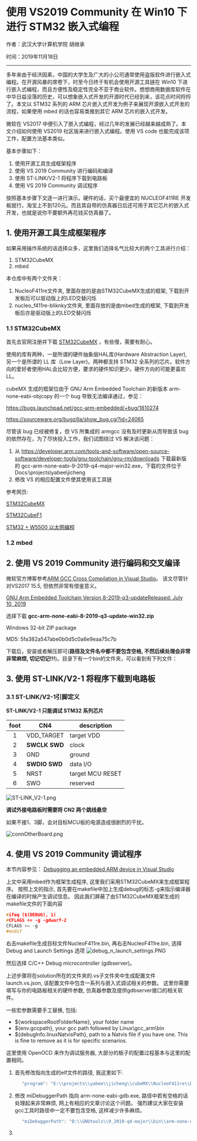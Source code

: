 # 使用 VS2019 Community 在 Win10 下进行 STM32 嵌入式编程

作者：武汉大学计算机学院 胡继承

时间：2019年11月18日

----


多年来由于经济因素，中国的大学生及广大的小公司通常使用盗版软件进行嵌入式编程。在开源风暴的席卷下，时至今日终于有机会使用开源工具链在 Win10 下进行嵌入式编程，而且方便性及稳定性完全不亚于商业软件。想想商用数据库软件在中华日益没落的历史，可以想象嵌入式开发的开源时代已经到来，该花点时间捋捋了。本文以 STM32 系列的 ARM 芯片嵌入式开发为例子来展现开源嵌入式开发的流程，如果使用 mbed 的话也容易类推到其它 ARM 芯片的嵌入式开发。

微软在 VS2017 中便引入了嵌入式编程，经过几年的发展已经越来越成熟了。本文介绍如何使用 VS2019 社区版来进行嵌入式编程。使用 VS code 也能完成该项工作，配置方法基本类似。

基本步骤如下：
1. 使用开源工具生成框架程序
2. 使用 VS 2019 Community 进行编码和编译
3. 使用 ST-LINK/V2-1 将程序下载到电路板
4. 使用 VS 2019 Community 调试程序

按照基本步骤下文逐一进行演示。硬件的话，买个最便宜的 NUCLEOF411RE 开发板就行，淘宝上不到120元。而且其自带的仿真器日后还可用于其它芯片的嵌入式开发，也就是说你不要额外再花钱买仿真器了。

## 1. 使用开源工具生成框架程序

如果采用操作系统的话选择众多，这里我们选择名气比较大的两个工具进行介绍：
1. STM32CubeMX
2. mbed

本仓库中有两个文件夹：
1. NucleoF411re文件夹, 里面存放的是由STM32CubeMX生成的框架, 下载到开发板后可以驱动版上的LED交替闪烁
2. nucleo_f411re-bliknky文件夹, 里面存放的是由mbed生成的框架, 下载到开发板后亦是驱动版上的LED交替闪烁


### 1.1 STM32CubeMX

首先去官网注册并下载
[STM32CubeMX](https://www.st.com/content/st_com/en/products/development-tools/software-development-tools/stm32-software-development-tools/stm32-configurators-and-code-generators/stm32cubemx.html)
，有些慢，需要有耐心。

使用的库有两种，一是所谓的硬件抽象层HAL库(Hardware Abstraction Layer), 另一个是所谓的 LL 库（Low Layer)。两种都支持 STM32 全系列的芯片。软件方向的爱好者使用HAL会比较方便，要求的硬件知识更少。硬件方向的可能更喜欢LL。

cubeMX 生成的框架位由于 GNU Arm Embedded Toolchain 的新版本 arm-none-eabi-objcopy 的一个 bug 导致无法编译通过，参见：

https://bugs.launchpad.net/gcc-arm-embedded/+bug/1810274

https://sourceware.org/bugzilla/show_bug.cgi?id=24065

尽管该 bug 已经被修复，但 VS 所集成的 armgcc 没有及时更新从而导致该 bug 的依然存在，为了尽快投入工作，我们试图绕过 VS 解决该问题：
1. 从 https://developer.arm.com/tools-and-software/open-source-software/developer-tools/gnu-toolchain/gnu-rm/downloads 下载最新版的 
gcc-arm-none-eabi-9-2019-q4-major-win32.exe，下载的文件位于 Docs:\\projects\yabee\jicheng
2. 修改 VS 的相应配置文件使其使用该工具链

参考网页:

[STM32CubeMX](https://www.st.com/content/st_com/en/products/development-tools/software-development-tools/stm32-software-development-tools/stm32-configurators-and-code-generators/stm32cubemx.html)

[STM32CubeF1](https://www.st.com/content/st_com/en/products/embedded-software/mcu-mpu-embedded-software/stm32-embedded-software/stm32cube-mcu-mpu-packages/stm32cubef1.html)

[STM32 + W5500 以太网编程](https://app.yinxiang.com/shard/s60/nl/12379950/e98bb8b6-d929-42e3-9d56-d0eacda3ddce)



### 1.2 mbed




## 2. 使用 VS 2019 Community 进行编码和交叉编译

微软官方博客参考[ARM GCC Cross Compilation in Visual Studio](https://devblogs.microsoft.com/cppblog/arm-gcc-cross-compilation-in-visual-studio/)。
该文尽管针对VS2017 15.5, 但依然非常有借鉴意义。




[GNU Arm Embedded Toolchain Version 8-2019-q3-updateReleased: July 10, 2019](https://developer.arm.com/tools-and-software/open-source-software/developer-tools/gnu-toolchain/gnu-rm/downloads)

选择下载 **gcc-arm-none-eabi-8-2019-q3-update-win32.zip**

Windows 32-bit ZIP package

MD5: 5fa382a547abe0b0d5c0a6e9eaa75c7b


下载后，安装或者解压即可(**路径及文件名中都不要包含空格, 不然后续处理会非常非常麻烦, 切记切记!!!**)。目录下有一个bin的文件夹，可以看到有下列文件：



## 3. 使用 ST-LINK/V2-1 将程序下载到电路板


### 3.1 ST-LINK/V2-1引脚定义

**ST-LINK/V2-1 只能调试 STM32 系列芯片**
       
| foot | CN4 | description |
| :---: | --- | --- |
| 1 | VDD_TARGET | target VDD |
| 2 | **SWCLK SWD** | clock |
| 3 | GND | ground |
| 4 | **SWDIO SWD** | data I/O |
| 5 | NRST | target MCU RESET |
| 6 | SWO | reserved |

![ST-LINK_V2-1.png](ST-LINK_V2-1.png)

**调试外接电路板时需要将 CN2 两个跳线悬空**


如果不接1、3脚，会对目标MCU板的电源造成很剧烈的干扰。

![connOtherBoard.png](connOtherBoard.png)























## 4. 使用 VS 2019 Community 调试程序

本节内容参见：
[Debugging an embedded ARM device in Visual Studio](https://devblogs.microsoft.com/cppblog/debugging-an-embedded-arm-device-in-visual-studio/)

上文中采用mbed作为框架生成程序, 这里我们采用STM32CubeMX来生成框架程序。
按照上文的指示, 首先要在makefile中加上生成debug的标志-g来指示编译器在编译的时候产生调试信息。
因此我们屏蔽了由STM32CubeMX框架生成的makefile文件的下面内容
```cpp
#ifeq ($(DEBUG), 1)
#CFLAGS += -g -gdwarf-2
CFLAGS += -g
#endif
```

右击makefile生成目标文件NucleoF411re.bin, 再右击NucleoF411re.bin, 选择 Debug and Launch Settings 选项
![debug_n_launch_settings.PNG](debug_n_launch_settings.PNG)

然后选择 C/C++ Debug microcontroller (gdbserver)。

上述步骤将在solution所在的文件夹的.vs子文件夹中生成配置文件 launch.vs.json, 该配置文件中包含一系列与嵌入式调试相关的参数。
这里你需要填写与你的电路板相关的硬件参数, 仿真器参数及提供gdbserver接口的相关软件。

一些宏参数需要手工替换, 包括:

* $\{workspaceRootFolderName}, your folder name
* $\{env.gccpath}, your gcc path followed by Linux\gcc_arm\bin
* $\{debugInfo.linuxNatvisPath}, path to a Natvis file if you have one. This is fine to remove as it is for specific scenarios.

这里使用 OpenOCD 来作为调试服务器, 大部分的板子的配置过程基本与这里的配置相同。

1. 首先修改指向生成的elf文件的路径, 我这里如下:
```cpp
      "program": "E:\\projects\\yabee\\jicheng\\cubeMX\\NucleoF411re\\build\\NucleoF411re.elf",
```

2. 修改 miDebuggerPath 指向 arm-none-eabi-gdb.exe, 路径中若有空格的话处理起来非常麻烦, 网上有相应的文章讨论这个问题。
强烈建议大家在安装gcc工具时路径中一定不要包含空格, 这样减少许多麻烦。
```cpp
      "miDebuggerPath": "D:\\GNUtools\\9_2019-q4-major\\bin\\arm-none-eabi-gdb.exe",
```
3. 




